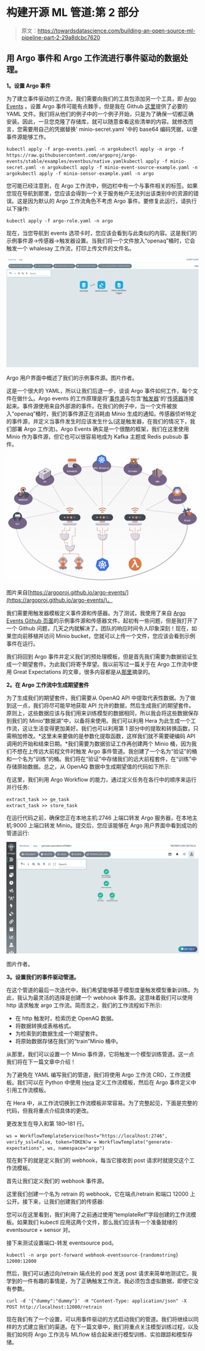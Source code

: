 # 构建开源 ML 管道:第 2 部分

> 原文：<https://towardsdatascience.com/building-an-open-source-ml-pipeline-part-2-29a8dcbc7620>

## 用 Argo 事件和 Argo 工作流进行事件驱动的数据处理。

**1。设置 Argo 事件**

为了建立事件驱动的工作流，我们需要向我们的工具包添加另一个工具，即 [Argo Events](https://argoproj.github.io/argo-events/) 。设置 Argo 事件可能有点棘手，但是我在 Github [这里](https://github.com/lambertsbennett/mlops-odyssey)提供了必要的 YAML 文件。我们将从他们的例子中的一个例子开始，只是为了确保一切都正确安装。因此，一旦您克隆了存储库，就可以随意查看这些清单的内容。就修改而言，您需要用自己的凭据替换' minio-secret.yaml '中的 base64 编码凭据，以便事件源能够工作。

```
kubectl apply -f argo-events.yaml -n argokubectl apply -n argo -f https://raw.githubusercontent.com/argoproj/argo-events/stable/examples/eventbus/native.yamlkubectl apply -f minio-secret.yaml -n argokubectl apply -f minio-event-source-example.yaml -n argokubectl apply -f minio-sensor-example.yaml -n argo
```

您可能已经注意到，在 Argo 工作流中，侧边栏中有一个与事件相关的标签。如果您现在导航到那里，您应该会得到一个关于服务帐户无法列出该类别中的资源的错误。这是因为默认的 Argo 工作流角色不考虑 Argo 事件。要修复此运行，请执行以下操作:

```
kubectl apply -f argo-role.yaml -n argo
```

现在，当您导航到 events 选项卡时，您应该会看到与此类似的内容。这是我们的示例事件源->传感器->触发器设置。当我们将一个文件放入“openaq”桶时，它会触发一个 whalesay 工作流，打印上传文件的文件名。

![](img/c46e23b0ceb8e9889824300cb35369c3.png)

Argo 用户界面中概述了我们的示例事件源。图片作者。

这是一个很大的 YAML，所以让我们后退一步，谈谈 Argo 事件如何工作，每个文件在做什么。Argo events 的工作原理是将'[事件源](https://argoproj.github.io/argo-events/concepts/event_source/)与包含'[触发器](https://argoproj.github.io/argo-events/concepts/trigger/)'的'[传感器](https://argoproj.github.io/argo-events/concepts/sensor/)连接起来。事件源使用来自外部源的事件。在我们的例子中，当一个文件被放入“openaq”桶时，我们的事件源正在消耗由 Minio 生成的通知。传感器侦听特定的事件源，并定义当事件发生时应该发生什么(这是触发器，在我们的情况下，我们部署 Argo 工作流)。Argo Events 确实是一个很酷的框架，我们在这里使用 Minio 作为事件源，但它也可以很容易地成为 Kafka 主题或 Redis pubsub 事件。

![](img/017d2d9ca6b1fce5d316c83be9bda6e7.png)

图片来自[https://argoproj.github.io/argo-events/](https://argoproj.github.io/argo-events/)。

我们需要用触发器模板定义事件源和传感器。为了测试，我使用了来自 [Argo Events Github 页面](https://github.com/argoproj/argo-events/tree/master/examples)的示例事件源和传感器文件。起初有一些问题，但是我打开了一个 Github 问题，几天之内就解决了。团队的响应时间令人印象深刻！现在，如果您向前移植并访问 Minio bucket，您就可以上传一个文件，您应该会看到示例事件在运行。

我们将回到 Argo 事件并定义我们的预处理模板，但是首先我们需要为数据验证生成一个期望套件。为此我们将寄予厚望。我以前写过一篇关于在 Argo 工作流中使用 Great Expectations 的文章，很多内容都是从[那里](/data-validation-with-great-expectations-and-argo-workflows-b8e3e2da2fcc)摘录的。

**2。在 Argo 工作流中生成期望套件**

为了生成我们的期望套件，我们需要从 OpenAQ API 中提取代表性数据。为了做到这一点，我们将尽可能早地获取 API 允许的数据，然后生成我们的期望套件。原则上，这些数据应该与我们用来训练模型的数据相同，所以我会将这些数据保存到我们的 Minio“数据湖”中，以备将来使用。我们可以利用 Hera 为此生成一个工作流，这让生活变得更加美好。我们也可以利用第 1 部分中的提取和转换函数，只需稍加修改。*这里未来要做的是参数化提取函数，这样我们就不需要硬编码 API 调用的开始和结束日期。*我们需要为数据验证工作再创建两个 Minio 桶，因为我们不想在上传远大前程文件时触发 Argo 事件管道。我创建了一个名为“验证”的桶和一个名为“训练”的桶。我们将在“验证”中存储我们的远大前程套件，在“训练”中存储原始数据。总之，从 OpenAQ 数据中生成期望值的代码如下所示:

在这里，我们利用 Argo Workflow 的能力，通过定义任务在各行中的顺序来运行并行任务:

```
extract_task >> ge_task
extract_task >> store_task
```

在运行代码之前，确保您正在本地主机:2746 上端口转发 Argo 服务器，在本地主机:9000 上端口转发 Minio。提交后，您应该能够在 Argo 用户界面中看到成功的管道运行:

![](img/7254e1e05a8b56ef81e6676576d2748a.png)

图片作者。

**3。设置我们的事件驱动管道。**

在这个管道的最后一次迭代中，我们希望能够基于模型度量触发模型重新训练。为此，我认为最灵活的选择是创建一个 webhook 事件源。这意味着我们可以使用 http 请求触发 argo 工作流。简而言之，我们的工作流程如下所示:

*   在 http 触发时，检索历史 OpenAQ 数据。
*   将数据转换成表格格式。
*   为检索到的数据生成一个期望套件。
*   将原始数据存储在我们的“train”Minio 桶中。

从那里，我们可以设置一个 Minio 事件源，它将触发一个模型训练管道。这一点我们将在下一篇文章中介绍！

为了避免在 YAML 编写我们的管道，我们将使用 Argo 工作流 CRD，工作流模板。我们可以在 Python 中使用 [Hera](https://github.com/argoproj-labs/hera-workflows) 定义工作流模板，然后在 Argo 事件定义中引用工作流模板。

在 Hera 中，从工作流切换到工作流模板非常容易。为了完整起见，下面是完整的代码，但我将重点介绍具体的更改。

更改发生在导入和第 180–181 行。

```
ws = WorkflowTemplateService(host="https://localhost:2746", verify_ssl=False, token=TOKEN)w = WorkflowTemplate("generate-expectations", ws, namespace="argo")
```

现在剩下的就是定义我们的 webhook，每当它接收到 post 请求时就提交这个工作流模板。

首先让我们定义我们的 webhook 事件源。

这里我们创建一个名为 retrain 的 webhook，它在端点/retrain 和端口 12000 上公开。接下来，让我们创建我们的传感器:

您可以在这里看到，我们利用了之前通过使用“templateRef”字段创建的工作流模板。如果我们 kubectl 应用这两个文件，那么我们应该有一个准备就绪的 eventsource + sensor 对。

接下来测试设置端口-转发 eventsource pod。

```
kubectl -n argo port-forward webhook-eventsource-{randomstring} 12000:12000
```

然后，我们可以通过向/retrain 端点处的 pod 发送 post 请求来简单地测试它。我学到的一件有趣的事情是，为了正确触发工作流，我必须包含虚拟数据，即使它没有参数。

```
curl -d '{"dummy":"dummy"}' -H "Content-Type: application/json" -X POST http://localhost:12000/retrain
```

现在我们有了一个设置，可以用事件驱动的方式启动我们的管道。我们将继续以同样的方式建立我们的渠道。在下一篇文章中，我们将重点关注模型训练过程，以及我们如何将 Argo 工作流与 MLflow 结合起来进行模型训练、实验跟踪和模型存储。